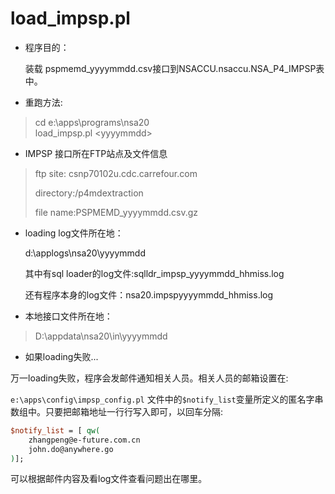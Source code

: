 # load_impsp.pl
- 程序目的：

  装载 pspmemd_yyyymmdd.csv接口到NSACCU.nsaccu.NSA_P4_IMPSP表中。

- 重跑方法:

> cd e:\apps\programs\nsa20\
> load_impsp.pl \<yyyymmdd\>

- IMPSP 接口所在FTP站点及文件信息

>ftp site: csnp70102u.cdc.carrefour.com
>
>directory:/p4mdextraction
>
>file name:PSPMEMD_yyyymmdd.csv.gz

- loading log文件所在地：

  d:\applogs\nsa20\yyyymmdd

  其中有sql loader的log文件:sqlldr_impsp_yyyymmdd_hhmiss.log

  还有程序本身的log文件：nsa20.impspyyyymmdd_hhmiss.log

- 本地接口文件所在地：

> D:\appdata\nsa20\in\yyyymmdd

- 如果loading失败...

 万一loading失败，程序会发邮件通知相关人员。相关人员的邮箱设置在:

 ```e:\apps\config\impsp_config.pl``` 文件中的```$notify_list```变量所定义的匿名字串数组中。只要把邮箱地址一行行写入即可，以回车分隔:
```perl
$notify_list = [ qw(
    zhangpeng@e-future.com.cn
    john.do@anywhere.go
)];
```

  可以根据邮件内容及看log文件查看问题出在哪里。
  



